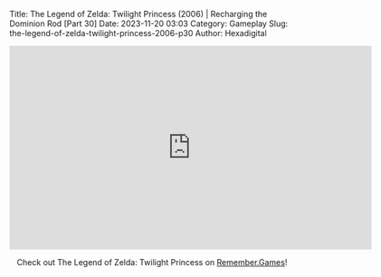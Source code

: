 Title: The Legend of Zelda: Twilight Princess (2006) | Recharging the Dominion Rod [Part 30]
Date: 2023-11-20 03:03
Category: Gameplay
Slug: the-legend-of-zelda-twilight-princess-2006-p30
Author: Hexadigital

<center><iframe src="https://www.youtube.com/embed/GGgbzyLJaUM?feature=oembed" allow="accelerometer; autoplay; encrypted-media; gyroscope; picture-in-picture" width="640" height="360" frameborder="0"></iframe>

Check out The Legend of Zelda: Twilight Princess on [Remember.Games](https://remember.games/game/1365/the-legend-of-zelda-twilight-princess/)!</center>